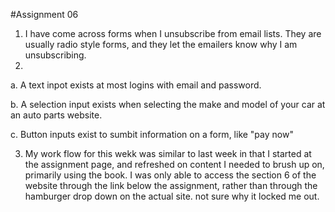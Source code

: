 #Assignment 06

1. I have come across forms when I unsubscribe from email lists. They are usually radio style forms, and they let the emailers know why I am unsubscribing.
2.
  a. A text inpot exists at most logins with email and password.

  b. A selection input exists when selecting the make and model of your car at an auto parts website.

  c. Button inputs exist to sumbit information on a form, like "pay now"

3. My work flow for this wekk was similar to last week in that I started at the assignment page, and refreshed on content I needed to brush up on, primarily using the book. I was only able to access the section 6 of the website through the link below the assignment, rather than through the hamburger drop down on the actual site. not sure why it locked me out.
